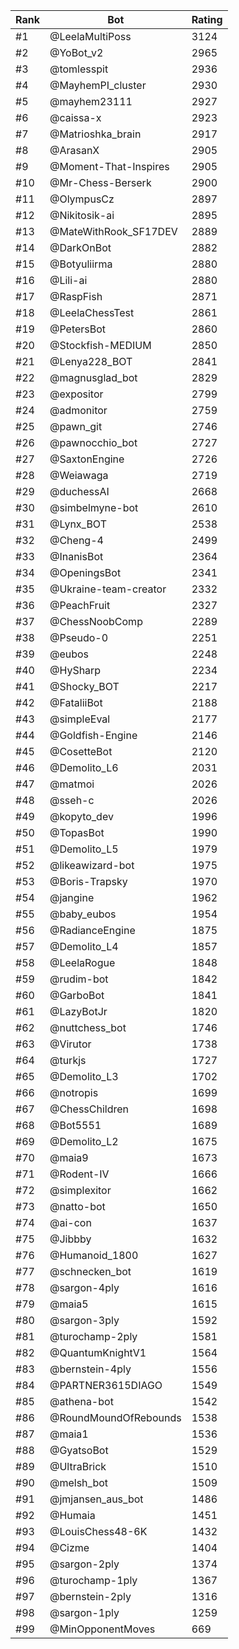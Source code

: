 Rank|Bot|Rating
---|---|---
#1|@LeelaMultiPoss|3124
#2|@YoBot_v2|2965
#3|@tomlesspit|2936
#4|@MayhemPI_cluster|2930
#5|@mayhem23111|2927
#6|@caissa-x|2923
#7|@Matrioshka_brain|2917
#8|@ArasanX|2905
#9|@Moment-That-Inspires|2905
#10|@Mr-Chess-Berserk|2900
#11|@OlympusCz|2897
#12|@Nikitosik-ai|2895
#13|@MateWithRook_SF17DEV|2889
#14|@DarkOnBot|2882
#15|@Botyuliirma|2880
#16|@Lili-ai|2880
#17|@RaspFish|2871
#18|@LeelaChessTest|2861
#19|@PetersBot|2860
#20|@Stockfish-MEDIUM|2850
#21|@Lenya228_BOT|2841
#22|@magnusglad_bot|2829
#23|@expositor|2799
#24|@admonitor|2759
#25|@pawn_git|2746
#26|@pawnocchio_bot|2727
#27|@SaxtonEngine|2726
#28|@Weiawaga|2719
#29|@duchessAI|2668
#30|@simbelmyne-bot|2610
#31|@Lynx_BOT|2538
#32|@Cheng-4|2499
#33|@InanisBot|2364
#34|@OpeningsBot|2341
#35|@Ukraine-team-creator|2332
#36|@PeachFruit|2327
#37|@ChessNoobComp|2289
#38|@Pseudo-0|2251
#39|@eubos|2248
#40|@HySharp|2234
#41|@Shocky_BOT|2217
#42|@FataliiBot|2188
#43|@simpleEval|2177
#44|@Goldfish-Engine|2146
#45|@CosetteBot|2120
#46|@Demolito_L6|2031
#47|@matmoi|2026
#48|@sseh-c|2026
#49|@kopyto_dev|1996
#50|@TopasBot|1990
#51|@Demolito_L5|1979
#52|@likeawizard-bot|1975
#53|@Boris-Trapsky|1970
#54|@jangine|1962
#55|@baby_eubos|1954
#56|@RadianceEngine|1875
#57|@Demolito_L4|1857
#58|@LeelaRogue|1848
#59|@rudim-bot|1842
#60|@GarboBot|1841
#61|@LazyBotJr|1820
#62|@nuttchess_bot|1746
#63|@Virutor|1738
#64|@turkjs|1727
#65|@Demolito_L3|1702
#66|@notropis|1699
#67|@ChessChildren|1698
#68|@Bot5551|1689
#69|@Demolito_L2|1675
#70|@maia9|1673
#71|@Rodent-IV|1666
#72|@simplexitor|1662
#73|@natto-bot|1650
#74|@ai-con|1637
#75|@Jibbby|1632
#76|@Humanoid_1800|1627
#77|@schnecken_bot|1619
#78|@sargon-4ply|1616
#79|@maia5|1615
#80|@sargon-3ply|1592
#81|@turochamp-2ply|1581
#82|@QuantumKnightV1|1564
#83|@bernstein-4ply|1556
#84|@PARTNER3615DIAGO|1549
#85|@athena-bot|1542
#86|@RoundMoundOfRebounds|1538
#87|@maia1|1536
#88|@GyatsoBot|1529
#89|@UltraBrick|1510
#90|@melsh_bot|1509
#91|@jmjansen_aus_bot|1486
#92|@Humaia|1451
#93|@LouisChess48-6K|1432
#94|@Cizme|1404
#95|@sargon-2ply|1374
#96|@turochamp-1ply|1367
#97|@bernstein-2ply|1316
#98|@sargon-1ply|1259
#99|@MinOpponentMoves|669
